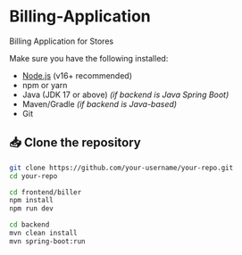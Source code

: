# Billing-Application
Billing Application for Stores

Make sure you have the following installed:

- [Node.js](https://nodejs.org/) (v16+ recommended)
- npm or yarn
- Java (JDK 17 or above)  *(if backend is Java Spring Boot)*
- Maven/Gradle *(if backend is Java-based)*
- Git

## 📥 Clone the repository

```bash
git clone https://github.com/your-username/your-repo.git
cd your-repo

cd frontend/biller
npm install
npm run dev

cd backend
mvn clean install
mvn spring-boot:run
